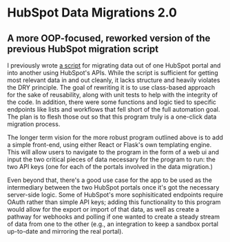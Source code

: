 # HubSpot Data Migrations 2.0

## A more OOP-focused, reworked version of the previous HubSpot migration script

I previously wrote [a script](https://github.com/leofofeo/migrations-sample) for migrating data out of one HubSpot portal and into another using HubSpot's APIs. While the script is sufficient for getting most relevant data in and out cleanly, it lacks structure and heavily violates the DRY principle. The goal of rewriting it is to use class-based approach for the sake of reusability, along with unit tests to help with the integrity of the code. In addition, there were some functions and logic tied to specific endpoints like lists and workflows that fell short of the full automation goal. The plan is to flesh those out so that this program truly is a one-click data migration process.

The longer term vision for the more robust program outlined above is to add a simple front-end, using either React or Flask's own templating engine. This will allow users to navigate to the program in the form of a web ui and input the two critical pieces of data necessary for the program to run: the two API keys (one for each of the portals involved in the data migration.)

Even beyond that, there's a good use case for the app to be used as the intermediary between the two HubSpot portals once it's got the necessary server-side logic. Some of HubSpot's more sophisiticated endpoints require OAuth rather than simple API keys; adding this functionality to this program would allow for the export or import of that data, as well as create a pathway for webhooks and polling if one wanted to create a steady stream of data from one to the other (e.g., an integration to keep a sandbox portal up-to-date and mirroring the real portal).
